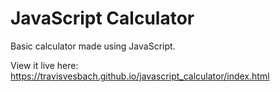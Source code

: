 # JavaScript Calculator

Basic calculator made using JavaScript.

View it live here: https://travisvesbach.github.io/javascript_calculator/index.html